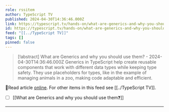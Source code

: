 ```yaml
---
role: rssitem
author: TypeScript TV
published: 2024-04-30T14:36:46.000Z
link: https://typescript.tv/hands-on/what-are-generics-and-why-you-should-use-them/
id: https://typescript.tv/hands-on/what-are-generics-and-why-you-should-use-them/
feed: "[[../TypeScript TV]]"
tags: []
pinned: false
---
```

> [!abstract] What are Generics and why you should use them? - 2024-04-30T14:36:46.000Z
> Generics in TypeScript help create reusable components that work with different data types while keeping type safety. They use placeholders for types, like in the example of managing animals in a zoo, making code adaptable and efficient.

🔗Read article [online](https://typescript.tv/hands-on/what-are-generics-and-why-you-should-use-them/). For other items in this feed see [[../TypeScript TV]].

- [ ] [[What are Generics and why you should use them❓]]
- - -
